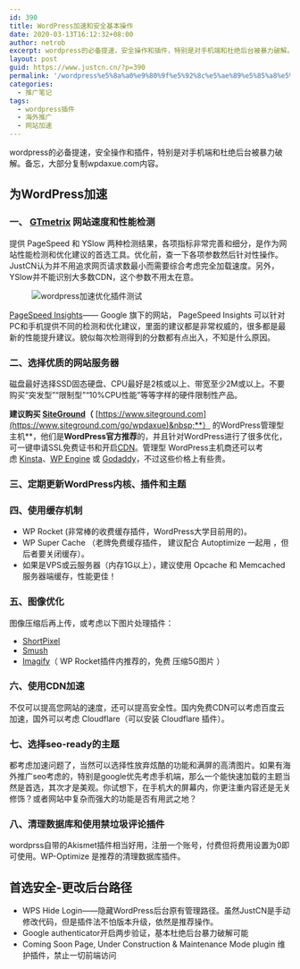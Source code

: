```yaml
---
id: 390
title: WordPress加速和安全基本操作
date: 2020-03-13T16:12:32+08:00
author: netrob
excerpt: wordpress的必备提速，安全操作和插件，特别是对手机端和杜绝后台被暴力破解。备忘，大部分复制wpdaxue.com内容。
layout: post
guid: https://www.justcn.cn/?p=390
permalink: '/wordpress%e5%8a%a0%e9%80%9f%e5%92%8c%e5%ae%89%e5%85%a8%e5%9f%ba%e6%9c%ac%e6%93%8d%e4%bd%9c/'
categories:
  - 推广笔记
tags:
  - wordpress插件
  - 海外推广
  - 网站加速
---
```

wordpress的必备提速，安全操作和插件，特别是对手机端和杜绝后台被暴力破解。备忘，大部分复制wpdaxue.com内容。

## 为WordPress加速

### 一、 <a rel="noreferrer noopener" href="https://gtmetrix.com/" target="_blank">GTmetrix</a> 网站速度和性能检测

提供 PageSpeed 和 YSlow 两种检测结果，各项指标非常完善和细分，是作为网站性能检测和优化建议的首选工具。优化前，查一下各项参数然后针对性操作。JustCN认为并不用追求网页请求数最小而需要综合考虑完全加载速度。另外， YSlow并不能识别大多数CDN，这个参数不用太在意。<figure class="wp-block-image">

<img src="https://www.justcn.cn/wp-content/uploads/2020/03/wordpress%E5%8A%A0%E9%80%9F%E4%BC%98%E5%8C%96%E6%8F%92%E4%BB%B6%E6%B5%8B%E8%AF%95.jpg" alt="wordpress加速优化插件测试" class="wp-image-365" /> </figure> 

<a rel="noreferrer noopener" href="https://developers.google.com/speed/pagespeed/insights/" target="_blank">PageSpeed Insights</a>—— Google 旗下的网站， PageSpeed Insights 可以针对PC和手机提供不同的检测和优化建议，里面的建议都是非常权威的，很多都是最新的性能提升建议。貌似每次检测得到的分数都有点出入，不知是什么原因。 

### 二、选择优质的网站服务器

磁盘最好选择SSD固态硬盘、CPU最好是2核或以上、带宽至少2M或以上。不要购买“突发型”“限制型”“10%CPU性能”等等字样的硬件限制性产品。

**建议购买&nbsp;<a rel="noreferrer noopener" href="https://www.wpdaxue.com/go/siteground" target="_blank">SiteGround</a>（**&nbsp;[https://www.siteground.com](https://www.siteground.com/go/wpdaxue)&nbsp;**） 的WordPress管理型主机**，他们是**WordPress官方推荐**的，并且针对WordPress进行了很多优化，可一键申请SSL免费证书和开启<a rel="noreferrer noopener" href="https://www.wpdaxue.com/tag/cdn" target="_blank">CDN</a>。管理型 WordPress主机商还可以考虑&nbsp;<a rel="noreferrer noopener" href="https://kinsta.com/?kaid=YTLMUHBPGJHV" target="_blank">Kinsta</a>、<a rel="noreferrer noopener" href="https://wpengine.com/" target="_blank">WP Engine</a>&nbsp;或&nbsp;<a rel="noreferrer noopener" href="https://sg.godaddy.com/zh" target="_blank">Godaddy</a>，不过这些价格上有些贵。 

### 三、定期更新WordPress内核、插件和主题

### 四、使用缓存机制

  * WP Rocket (非常棒的收费缓存插件，WordPress大学目前用的)。
  * WP Super Cache （老牌免费缓存插件， 建议配合 Autoptimize 一起用 ，但后者要关闭缓存）。
  * 如果是VPS或云服务器（内存1G以上），建议使用 Opcache 和 Memcached 服务器端缓存，性能更佳！

### 五、图像优化

图像压缩后再上传，或考虑以下图片处理插件：

  * <a rel="noreferrer noopener" href="http://wp101.net/plugins/shortpixel-image-optimiser/" target="_blank">ShortPixel</a>
  * <a rel="noreferrer noopener" href="http://wp101.net/plugins/wp-smushit/" target="_blank">Smush</a>
  * <a rel="noreferrer noopener" href="http://wp101.net/plugins/imagify/" target="_blank">Imagify</a>（ WP Rocket插件内推荐的，免费 压缩5G图片 ）

### 六、使用CDN加速

不仅可以提高您网站的速度，还可以提高安全性。国内免费CDN可以考虑百度云加速，国外可以考虑 Cloudflare（可以安装 Cloudflare 插件）。

### 七、选择seo-ready的主题

都考虑加速问题了，当然可以选择性放弃炫酷的功能和满屏的高清图片。如果有海外推广seo考虑的，特别是google优先考虑手机端，那么一个能快速加载的主题当然是首选，其次才是美观。你试想下，在手机大的屏幕内，你更注重内容还是无关修饰？或者网站中复杂而强大的功能是否有用武之地？

### 八、清理数据库和使用禁垃圾评论插件

wordprss自带的Akismet插件相当好用，注册一个账号，付费但将费用设置为0即可使用。WP-Optimize 是推荐的清理数据库插件。

## 首选安全-更改后台路径

  * WPS Hide Login——隐藏WordPress后台原有管理路径。虽然JustCN是手动修改代码，但是插件法不怕版本升级，依然是推荐操作。
  * Google authenticator开启两步验证，基本杜绝后台暴力破解可能
  * Coming Soon Page, Under Construction & Maintenance Mode plugin 维护插件，禁止一切前端访问